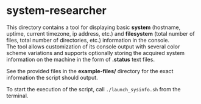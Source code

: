 # system-researcher

This directory contains a tool for displaying basic **system** (hostname, uptime, current timezone, ip address, etc.) and **filesystem** (total number of files, total number of directories, etc.) information in the console. \
The tool allows customization of its console output with several color scheme variations and supports optionally storing the acquired system information on the machine in the form of **.status** text files.

See the provided files in the **example-files/** directory for the exact information the script should output.

To start the execution of the script, call ```./launch_sysinfo.sh``` from the terminal.
